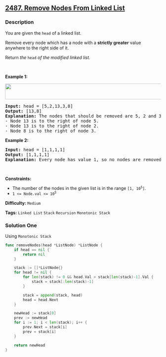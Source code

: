 ## [2487. Remove Nodes From Linked List](https://leetcode.com/problems/remove-nodes-from-linked-list/)

### Description

<p>You are given the <code>head</code> of a linked list.</p>

<p>Remove every node which has a node with a <strong>strictly greater</strong> value anywhere to the right side of it.</p>

<p>Return <em>the </em><code>head</code><em> of the modified linked list.</em></p>

<p>&nbsp;</p>
<p><strong class="example">Example 1:</strong></p>
<img alt="" src="https://assets.leetcode.com/uploads/2022/10/02/drawio.png" style="width: 631px; height: 51px;" />
<pre>
<strong>Input:</strong> head = [5,2,13,3,8]
<strong>Output:</strong> [13,8]
<strong>Explanation:</strong> The nodes that should be removed are 5, 2 and 3.
- Node 13 is to the right of node 5.
- Node 13 is to the right of node 2.
- Node 8 is to the right of node 3.
</pre>

<p><strong class="example">Example 2:</strong></p>

<pre>
<strong>Input:</strong> head = [1,1,1,1]
<strong>Output:</strong> [1,1,1,1]
<strong>Explanation:</strong> Every node has value 1, so no nodes are removed.
</pre>

<p>&nbsp;</p>
<p><strong>Constraints:</strong></p>

<ul>
	<li>The number of the nodes in the given list is in the range <code>[1, 10<sup>5</sup>]</code>.</li>
	<li><code>1 &lt;= Node.val &lt;= 10<sup>5</sup></code></li>
</ul>

**Difficulty:** `Medium`

**Tags:** `Linked List` `Stack` `Recursion` `Monotonic Stack`

### Solution One

Using `Monotonic Stack`

```go
func removeNodes(head *ListNode) *ListNode {
	if head == nil {
		return nil
	}

	stack := []*ListNode{}
	for head != nil {
		for len(stack) != 0 && head.Val > stack[len(stack)-1].Val {
			stack = stack[:len(stack)-1]
		}

		stack = append(stack, head)
		head = head.Next
	}

	newHead := stack[0]
	prev := newHead
	for i := 1; i < len(stack); i++ {
		prev.Next = stack[i]
		prev = stack[i]
	}

	return newHead
}
```
